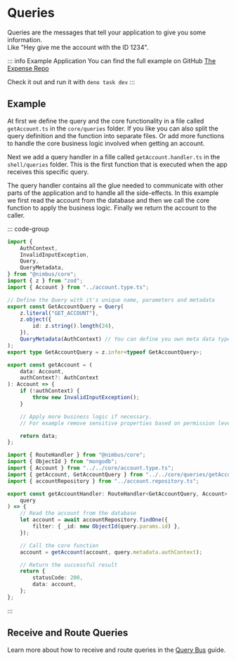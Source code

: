 # Queries

Queries are the messages that tell your application to give you some information.  
Like "Hey give me the account with the ID 1234".

::: info Example Application
You can find the full example on GitHub [The Expense Repo](https://github.com/overlap-dev/Nimbus/tree/main/examples/the-expense)

Check it out and run it with `deno task dev`
:::

## Example

At first we define the query and the core functionality in a file called `getAccount.ts` in the `core/queries` folder. If you like you can also split the query definition and the function into separate files. Or add more functions to handle the core business logic involved when getting an account.

Next we add a query handler in a fille called `getAccount.handler.ts` in the `shell/queries` folder. This is the first function that is executed when the app receives this specific query.

The query handler contains all the glue needed to communicate with other parts of the application and to handle all the side-effects. In this example we first read the account from the database and then we call the core function to apply the business logic. Finally we return the account to the caller.

::: code-group

```typescript [Core]
import {
    AuthContext,
    InvalidInputException,
    Query,
    QueryMetadata,
} from "@nimbus/core";
import { z } from "zod";
import { Account } from "../account.type.ts";

// Define the Query with it's unique name, parameters and metadata
export const GetAccountQuery = Query(
    z.literal("GET_ACCOUNT"),
    z.object({
        id: z.string().length(24),
    }),
    QueryMetadata(AuthContext) // You can define you own meta data type if needed
);
export type GetAccountQuery = z.infer<typeof GetAccountQuery>;

export const getAccount = (
    data: Account,
    authContext?: AuthContext
): Account => {
    if (!authContext) {
        throw new InvalidInputException();
    }

    // Apply more business logic if necessary.
    // For example remove sensitive properties based on permission levels.

    return data;
};
```

```typescript [Shell]
import { RouteHandler } from "@nimbus/core";
import { ObjectId } from "mongodb";
import { Account } from "../../core/account.type.ts";
import { getAccount, GetAccountQuery } from "../../core/queries/getAccount.ts";
import { accountRepository } from "../account.repository.ts";

export const getAccountHandler: RouteHandler<GetAccountQuery, Account> = async (
    query
) => {
    // Read the account from the database
    let account = await accountRepository.findOne({
        filter: { _id: new ObjectId(query.params.id) },
    });

    // Call the core function
    account = getAccount(account, query.metadata.authContext);

    // Return the successful result
    return {
        statusCode: 200,
        data: account,
    };
};
```

:::

## Receive and Route Queries

Learn more about how to receive and route queries in the [Query Bus](/guide/core/event-bus.md) guide.
